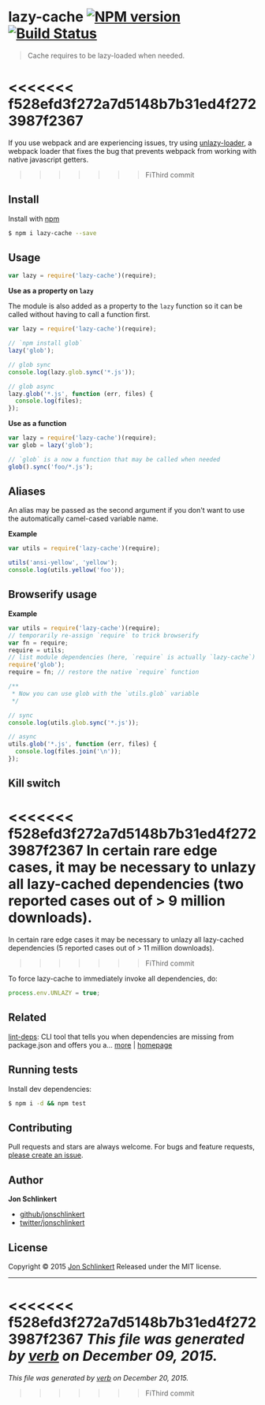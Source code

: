 # lazy-cache [![NPM version](https://img.shields.io/npm/v/lazy-cache.svg)](https://www.npmjs.com/package/lazy-cache) [![Build Status](https://img.shields.io/travis/jonschlinkert/lazy-cache.svg)](https://travis-ci.org/jonschlinkert/lazy-cache)

> Cache requires to be lazy-loaded when needed.

<<<<<<< f528efd3f272a7d5148b7b31ed4f2723987f2367
=======
If you use webpack and are experiencing issues, try using [unlazy-loader](https://github.com/doowb/unlazy-loader), a webpack loader that fixes the bug that prevents webpack from working with native javascript getters.

>>>>>>> FiThird commit
## Install

Install with [npm](https://www.npmjs.com/)

```sh
$ npm i lazy-cache --save
```

## Usage

```js
var lazy = require('lazy-cache')(require);
```

**Use as a property on `lazy`**

The module is also added as a property to the `lazy` function
so it can be called without having to call a function first.

```js
var lazy = require('lazy-cache')(require);

// `npm install glob`
lazy('glob');

// glob sync
console.log(lazy.glob.sync('*.js'));

// glob async
lazy.glob('*.js', function (err, files) {
  console.log(files);
});
```

**Use as a function**

```js
var lazy = require('lazy-cache')(require);
var glob = lazy('glob');

// `glob` is a now a function that may be called when needed
glob().sync('foo/*.js');
```

## Aliases

An alias may be passed as the second argument if you don't want to use the automatically camel-cased variable name.

**Example**

```js
var utils = require('lazy-cache')(require);

utils('ansi-yellow', 'yellow');
console.log(utils.yellow('foo'));
```

## Browserify usage

**Example**

```js
var utils = require('lazy-cache')(require);
// temporarily re-assign `require` to trick browserify
var fn = require;
require = utils;
// list module dependencies (here, `require` is actually `lazy-cache`)
require('glob');
require = fn; // restore the native `require` function

/**
 * Now you can use glob with the `utils.glob` variable
 */

// sync
console.log(utils.glob.sync('*.js'));

// async
utils.glob('*.js', function (err, files) {
  console.log(files.join('\n'));
});
```

## Kill switch

<<<<<<< f528efd3f272a7d5148b7b31ed4f2723987f2367
In certain rare edge cases, it may be necessary to unlazy all lazy-cached dependencies (two reported cases out of > 9 million downloads).
=======
In certain rare edge cases it may be necessary to unlazy all lazy-cached dependencies (5 reported cases out of > 11 million downloads).
>>>>>>> FiThird commit

To force lazy-cache to immediately invoke all dependencies, do:

```js
process.env.UNLAZY = true;
```

## Related

[lint-deps](https://www.npmjs.com/package/lint-deps): CLI tool that tells you when dependencies are missing from package.json and offers you a… [more](https://www.npmjs.com/package/lint-deps) | [homepage](https://github.com/jonschlinkert/lint-deps)

## Running tests

Install dev dependencies:

```sh
$ npm i -d && npm test
```

## Contributing

Pull requests and stars are always welcome. For bugs and feature requests, [please create an issue](https://github.com/jonschlinkert/lazy-cache/issues/new).

## Author

**Jon Schlinkert**

* [github/jonschlinkert](https://github.com/jonschlinkert)
* [twitter/jonschlinkert](http://twitter.com/jonschlinkert)

## License

Copyright © 2015 [Jon Schlinkert](https://github.com/jonschlinkert)
Released under the MIT license.

***

<<<<<<< f528efd3f272a7d5148b7b31ed4f2723987f2367
_This file was generated by [verb](https://github.com/verbose/verb) on December 09, 2015._
=======
_This file was generated by [verb](https://github.com/verbose/verb) on December 20, 2015._
>>>>>>> FiThird commit
